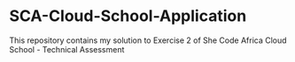 # SCA-Cloud-School-Application
This repository contains my solution to Exercise 2 of She Code Africa Cloud School - Technical Assessment
